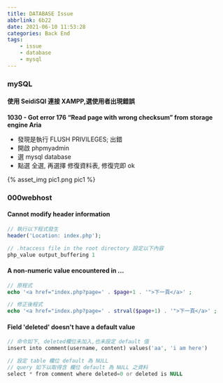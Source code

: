 ```yaml
---
title: DATABASE Issue
abbrlink: 6b22
date: 2021-06-10 11:53:28
categories: Back End
tags:
	- issue
	- database
	- mysql
---
```


### mySQL
#### 使用 SeidiSQl 連接 XAMPP,選使用者出現錯誤
**1030 - Got error 176 “Read page with wrong checksum” from storage engine Aria**
<!--more-->

+ 發現是執行 FLUSH PRIVILEGES; 出錯
+ 開啟 phpmyadmin
+ 選 mysql database
+ 點選 全選, 再選擇 修復資料表, 修復完即 ok

<div style="width:800px">
	{% asset_img pic1.png pic1 %}
</div>

### 000webhost
#### Cannot modify header information
``` php
// 執行以下程式發生
header('Location: index.php');

// .htaccess file in the root directory 設定以下內容
php_value output_buffering 1
```

#### A non-numeric value encountered in ...
``` php
// 原程式
echo '<a href="index.php?page=' . $page+1 . '">下一頁</a>' ;

// 修正後程式
echo '<a href="index.php?page=' . strval($page+1) . '">下一頁</a>' ;
```

#### Field 'deleted' doesn't have a default value
``` php
// 命令如下, deleted欄位未加入,也未設定 default 值
insert into comment(username, content) values('aa', 'i am here')

// 設定 table 欄位 default 為 NULL
// query 如下以取得含 欄位 default 為 NULL 之資料
select * from comment where deleted=0 or deleted is NULL
```